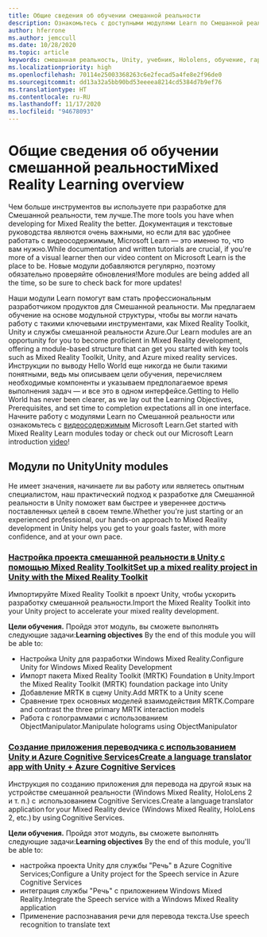 ```yaml
---
title: Общие сведения об обучении смешанной реальности
description: Ознакомьтесь с доступными модулями Learn по Смешанной реальности.
author: hferrone
ms.author: jemccull
ms.date: 10/28/2020
ms.topic: article
keywords: смешанная реальность, Unity, учебник, Hololens, обучение, гарнитура смешанной реальности, гарнитура Windows Mixed Reality, гарнитура виртуальной реальности, что такое виртуальная реальность, что такое дополненная реальность, MRTK, Mixed Reality Toolkit, перевод с одного языка на другой, Azure, Azure Cognitive Services
ms.localizationpriority: high
ms.openlocfilehash: 70114e25003368263c6e2fecad5a4fe8e2f96de0
ms.sourcegitcommit: dd13a32a5bb90bd53eeeea8214cd5384d7b9ef76
ms.translationtype: HT
ms.contentlocale: ru-RU
ms.lasthandoff: 11/17/2020
ms.locfileid: "94678093"
---
```

# <a name="mixed-reality-learning-overview"></a><span data-ttu-id="f102d-104">Общие сведения об обучении смешанной реальности</span><span class="sxs-lookup"><span data-stu-id="f102d-104">Mixed Reality Learning overview</span></span>

<span data-ttu-id="f102d-105">Чем больше инструментов вы используете при разработке для Смешанной реальности, тем лучше.</span><span class="sxs-lookup"><span data-stu-id="f102d-105">The more tools you have when developing for Mixed Reality the better.</span></span> <span data-ttu-id="f102d-106">Документация и текстовые руководства являются очень важными, но если для вас удобнее работать с видеосодержимым, Microsoft Learn — это именно то, что вам нужно.</span><span class="sxs-lookup"><span data-stu-id="f102d-106">While documentation and written tutorials are crucial, if you're more of a visual learner then our video content on Microsoft Learn is the place to be.</span></span> <span data-ttu-id="f102d-107">Новые модули добавляются регулярно, поэтому обязательно проверяйте обновления!</span><span class="sxs-lookup"><span data-stu-id="f102d-107">More modules are being added all the time, so be sure to check back for more updates!</span></span>

<span data-ttu-id="f102d-108">Наши модули Learn помогут вам стать профессиональным разработчиком продуктов для Смешанной реальности. Мы предлагаем обучение на основе модульной структуры, чтобы вы могли начать работу с такими ключевыми инструментами, как Mixed Reality Toolkit, Unity и службы смешанной реальности Azure.</span><span class="sxs-lookup"><span data-stu-id="f102d-108">Our Learn modules are an opportunity for you to become proficient in Mixed Reality development, offering a module-based structure that can get you started with key tools such as Mixed Reality Toolkit, Unity, and Azure mixed reality services.</span></span> <span data-ttu-id="f102d-109">Инструкции по выводу Hello World еще никогда не были такими понятными, ведь мы описываем цели обучения, перечисляем необходимые компоненты и указываем предполагаемое время выполнения задач — и все это в одном интерфейсе.</span><span class="sxs-lookup"><span data-stu-id="f102d-109">Getting to Hello World has never been clearer, as we lay out the Learning Objectives, Prerequisites, and set time to completion expectations all in one interface.</span></span> <span data-ttu-id="f102d-110">Начните работу с модулями Learn по Смешанной реальности или ознакомьтесь с [видеосодержимым](https://channel9.msdn.com/Blogs/One-Dev-Minute/What-is-Microsoft-Learn) Microsoft Learn.</span><span class="sxs-lookup"><span data-stu-id="f102d-110">Get started with Mixed Reality Learn modules today or check out our Microsoft Learn introduction [video](https://channel9.msdn.com/Blogs/One-Dev-Minute/What-is-Microsoft-Learn)!</span></span>

## <a name="unity-modules"></a><span data-ttu-id="f102d-111">Модули по Unity</span><span class="sxs-lookup"><span data-stu-id="f102d-111">Unity modules</span></span>

<span data-ttu-id="f102d-112">Не имеет значения, начинаете ли вы работу или являетесь опытным специалистом, наш практический подход к разработке для Смешанной реальности в Unity поможет вам быстрее и увереннее достичь поставленных целей в своем темпе.</span><span class="sxs-lookup"><span data-stu-id="f102d-112">Whether you're just starting or an experienced professional, our hands-on approach to Mixed Reality development in Unity helps you get to your goals faster, with more confidence, and at your own pace.</span></span>

### <a name="set-up-a-mixed-reality-project-in-unity-with-the-mixed-reality-toolkit"></a>[<span data-ttu-id="f102d-113">Настройка проекта смешанной реальности в Unity с помощью Mixed Reality Toolkit</span><span class="sxs-lookup"><span data-stu-id="f102d-113">Set up a mixed reality project in Unity with the Mixed Reality Toolkit</span></span>](https://docs.microsoft.com/learn/modules/mixed-reality-toolkit-project-unity/)

<span data-ttu-id="f102d-114">Импортируйте Mixed Reality Toolkit в проект Unity, чтобы ускорить разработку смешанной реальности.</span><span class="sxs-lookup"><span data-stu-id="f102d-114">Import the Mixed Reality Toolkit into your Unity project to accelerate your mixed reality development.</span></span>

<span data-ttu-id="f102d-115">**Цели обучения.** Пройдя этот модуль, вы сможете выполнять следующие задачи:</span><span class="sxs-lookup"><span data-stu-id="f102d-115">**Learning objectives** By the end of this module you will be able to:</span></span>

* <span data-ttu-id="f102d-116">Настройка Unity для разработки Windows Mixed Reality.</span><span class="sxs-lookup"><span data-stu-id="f102d-116">Configure Unity for Windows Mixed Reality Development</span></span>
* <span data-ttu-id="f102d-117">Импорт пакета Mixed Reality Toolkit (MRTK) Foundation в Unity.</span><span class="sxs-lookup"><span data-stu-id="f102d-117">Import the Mixed Reality Toolkit (MRTK) foundation package into Unity</span></span>
* <span data-ttu-id="f102d-118">Добавление MRTK в сцену Unity.</span><span class="sxs-lookup"><span data-stu-id="f102d-118">Add MRTK to a Unity scene</span></span>
* <span data-ttu-id="f102d-119">Сравнение трех основных моделей взаимодействия MRTK.</span><span class="sxs-lookup"><span data-stu-id="f102d-119">Compare and contrast the three primary MRTK interaction models</span></span>
* <span data-ttu-id="f102d-120">Работа с голограммами с использованием ObjectManipulator.</span><span class="sxs-lookup"><span data-stu-id="f102d-120">Manipulate holograms using ObjectManipulator</span></span>

### <a name="create-a-language-translator-app-with-unity--azure-cognitive-services"></a>[<span data-ttu-id="f102d-121">Создание приложения переводчика с использованием Unity и Azure Cognitive Services</span><span class="sxs-lookup"><span data-stu-id="f102d-121">Create a language translator app with Unity + Azure Cognitive Services</span></span>](https://docs.microsoft.com/learn/modules/create-language-translator-mixed-reality-application-unity-azure-cognitive-services/)

<span data-ttu-id="f102d-122">Инструкция по созданию приложения для перевода на другой язык на устройстве смешанной реальности (Windows Mixed Reality, HoloLens 2 и т. п.) с  использованием Cognitive Services.</span><span class="sxs-lookup"><span data-stu-id="f102d-122">Create a language translator application for your Mixed Reality device (Windows Mixed Reality, HoloLens 2, etc.) by using Cognitive Services.</span></span>

<span data-ttu-id="f102d-123">**Цели обучения.** Пройдя этот модуль, вы сможете выполнять следующие задачи:</span><span class="sxs-lookup"><span data-stu-id="f102d-123">**Learning objectives** By the end of this module, you'll be able to:</span></span>

* <span data-ttu-id="f102d-124">настройка проекта Unity для службы "Речь" в Azure Cognitive Services;</span><span class="sxs-lookup"><span data-stu-id="f102d-124">Configure a Unity project for the Speech service in Azure Cognitive Services</span></span>
* <span data-ttu-id="f102d-125">интеграция службы "Речь" с приложением Windows Mixed Reality.</span><span class="sxs-lookup"><span data-stu-id="f102d-125">Integrate the Speech service with a Windows Mixed Reality application</span></span>
* <span data-ttu-id="f102d-126">Применение распознавания речи для перевода текста.</span><span class="sxs-lookup"><span data-stu-id="f102d-126">Use speech recognition to translate text</span></span>